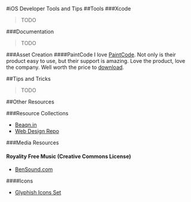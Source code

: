#iOS Developer Tools and Tips
##Tools
###Xcode
> TODO

###Documentation
> TODO

###Asset Creation
####PaintCode
I love [PaintCode](http://www.paintcodeapp.com/).  Not only is their product easy to use, but their support is amazing.  Love the product, love the company.  Well worth the price to [download](http://www.paintcodeapp.com/).

##Tips and Tricks
> TODO

##Other Resources

###Resource Collections
* [Beaqn.in](http://beaqn.in/webdesign/)
* [Web Design Repo](http://www.webdesignrepo.com/)


###Media Resources
#### Royality Free Music (Creative Commons License)
* [BenSound.com](http://www.bensound.com/)

####Icons
* [Glyphish Icons Set]()